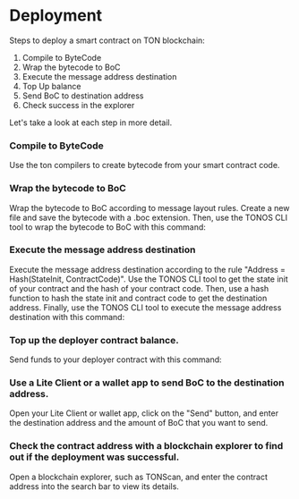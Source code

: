 # Deployment

Steps to deploy a smart contract on TON blockchain:

1. Compile to ByteCode
2. Wrap the bytecode to BoC
3. Execute the message address destination
4. Top Up balance
5. Send BoC to destination address
6. Check success in the explorer

Let's take a look at each step in more detail.

### Compile to ByteCode
Use the ton compilers to create bytecode from your smart contract code.

### Wrap the bytecode to BoC
Wrap the bytecode to BoC according to message layout rules. Create a new file and save the bytecode with a .boc extension. Then, use the TONOS CLI tool to wrap the bytecode to BoC with this command:

### Execute the message address destination 
Execute the message address destination according to the rule "Address = Hash(StateInit, ContractCode)". Use the TONOS CLI tool to get the state init of your contract and the hash of your contract code. Then, use a hash function to hash the state init and contract code to get the destination address. Finally, use the TONOS CLI tool to execute the message address destination with this command:

### Top up the deployer contract balance.
Send funds to your deployer contract with this command:

### Use a Lite Client or a wallet app to send BoC to the destination address. 
Open your Lite Client or wallet app, click on the "Send" button, and enter the destination address and the amount of BoC that you want to send.

### Check the contract address with a blockchain explorer to find out if the deployment was successful. 
Open a blockchain explorer, such as TONScan, and enter the contract address into the search bar to view its details.
